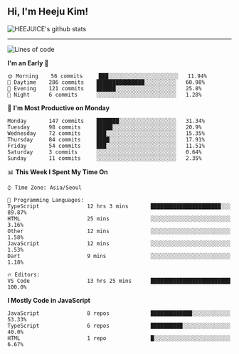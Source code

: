 ## Hi, I'm Heeju Kim!

![HEEJUICE's github stats](https://github-readme-stats.vercel.app/api?username=HEEJUICE&show_icons=true)

---
<!--START_SECTION:waka-->
![Lines of code](https://img.shields.io/badge/From%20Hello%20World%20I%27ve%20Written-19.5%20million%20lines%20of%20code-blue)

**I'm an Early 🐤** 

```text
🌞 Morning    56 commits     ███░░░░░░░░░░░░░░░░░░░░░░   11.94% 
🌆 Daytime    286 commits    ███████████████░░░░░░░░░░   60.98% 
🌃 Evening    121 commits    ██████░░░░░░░░░░░░░░░░░░░   25.8% 
🌙 Night      6 commits      ░░░░░░░░░░░░░░░░░░░░░░░░░   1.28%

```
📅 **I'm Most Productive on Monday** 

```text
Monday       147 commits    ███████░░░░░░░░░░░░░░░░░░   31.34% 
Tuesday      98 commits     █████░░░░░░░░░░░░░░░░░░░░   20.9% 
Wednesday    72 commits     ███░░░░░░░░░░░░░░░░░░░░░░   15.35% 
Thursday     84 commits     ████░░░░░░░░░░░░░░░░░░░░░   17.91% 
Friday       54 commits     ███░░░░░░░░░░░░░░░░░░░░░░   11.51% 
Saturday     3 commits      ░░░░░░░░░░░░░░░░░░░░░░░░░   0.64% 
Sunday       11 commits     ░░░░░░░░░░░░░░░░░░░░░░░░░   2.35%

```


📊 **This Week I Spent My Time On** 

```text
⌚︎ Time Zone: Asia/Seoul

💬 Programming Languages: 
TypeScript               12 hrs 3 mins       ██████████████████████░░░   89.87% 
HTML                     25 mins             ░░░░░░░░░░░░░░░░░░░░░░░░░   3.16% 
Other                    12 mins             ░░░░░░░░░░░░░░░░░░░░░░░░░   1.58% 
JavaScript               12 mins             ░░░░░░░░░░░░░░░░░░░░░░░░░   1.53% 
Dart                     9 mins              ░░░░░░░░░░░░░░░░░░░░░░░░░   1.18%

🔥 Editors: 
VS Code                  13 hrs 25 mins      █████████████████████████   100.0%

```

**I Mostly Code in JavaScript** 

```text
JavaScript               8 repos             █████████████░░░░░░░░░░░░   53.33% 
TypeScript               6 repos             ██████████░░░░░░░░░░░░░░░   40.0% 
HTML                     1 repo              █░░░░░░░░░░░░░░░░░░░░░░░░   6.67%

```



<!--END_SECTION:waka-->
